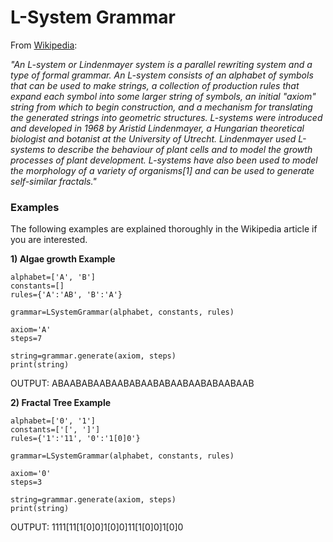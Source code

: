 # L-System Grammar

From [Wikipedia](https://en.wikipedia.org/wiki/L-system):

_"An L-system or Lindenmayer system is a parallel rewriting system and a type of formal grammar. An L-system consists of an alphabet of symbols that can be used to make strings, a collection of production rules that expand each symbol into some larger string of symbols, an initial "axiom" string from which to begin construction, and a mechanism for translating the generated strings into geometric structures. L-systems were introduced and developed in 1968 by Aristid Lindenmayer, a Hungarian theoretical biologist and botanist at the University of Utrecht. Lindenmayer used L-systems to describe the behaviour of plant cells and to model the growth processes of plant development. L-systems have also been used to model the morphology of a variety of organisms[1] and can be used to generate self-similar fractals."_

### Examples

The following examples are explained thoroughly in the Wikipedia article if you are interested. 

__1) Algae growth Example__

	alphabet=['A', 'B']
	constants=[]
	rules={'A':'AB', 'B':'A'}

	grammar=LSystemGrammar(alphabet, constants, rules)

	axiom='A'
	steps=7

	string=grammar.generate(axiom, steps)
	print(string)

OUTPUT: ABAABABAABAABABAABABAABAABABAABAAB

__2) Fractal Tree Example__
	
	alphabet=['0', '1']
	constants=['[', ']']
	rules={'1':'11', '0':'1[0]0'}

	grammar=LSystemGrammar(alphabet, constants, rules)

	axiom='0'
	steps=3

	string=grammar.generate(axiom, steps)
	print(string)

OUTPUT: 1111[11[1[0]0]1[0]0]11[1[0]0]1[0]0
